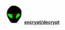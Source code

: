 #### <a href="https://html.sudo-self.com/"><img src="1.jpg" alt="1" border="0">encrypt/decrypt</a>

#### <script language=javascript>document.write(unescape('%0A%3C%21%2D%2D%20%73%61%76%65%64%20%66%72%6F%6D%20%75%72%6C%3D%28%30%30%35%38%29%66%69%6C%65%3A%2F%2F%2F%55%73%65%72%73%2F%61%64%6D%69%6E%2F%44%65%73%6B%74%6F%70%2F%68%74%6D%6C%25%32%30%63%72%79%70%74%2F%69%6E%64%65%78%25%32%30%63%6F%70%79%2E%68%74%6D%6C%20%2D%2D%3E%0A%3C%68%74%6D%6C%3E%3C%68%65%61%64%3E%3C%6D%65%74%61%20%68%74%74%70%2D%65%71%75%69%76%3D%22%43%6F%6E%74%65%6E%74%2D%54%79%70%65%22%20%63%6F%6E%74%65%6E%74%3D%22%74%65%78%74%2F%68%74%6D%6C%3B%20%63%68%61%72%73%65%74%3D%77%69%6E%64%6F%77%73%2D%31%32%35%32%22%3E%0A%20%20%3C%74%69%74%6C%65%3E%48%54%4D%4C%20%43%52%59%50%54%3C%2F%74%69%74%6C%65%3E%0A%20%20%3C%6C%69%6E%6B%20%72%65%6C%3D%22%53%48%4F%52%54%43%55%54%20%49%43%4F%4E%22%20%68%72%65%66%3D%22%2F%66%61%76%69%63%6F%6E%2E%69%63%6F%22%3E%0A%20%20%3C%6D%65%74%61%20%6E%61%6D%65%3D%22%64%65%73%63%72%69%70%74%69%6F%6E%22%20%63%6F%6E%74%65%6E%74%3D%22%45%6E%63%72%79%70%74%20%48%54%4D%4C%20%77%69%74%68%20%6A%61%76%61%73%63%69%70%74%20%66%75%6E%63%74%69%6F%6E%73%22%3E%0A%20%20%3C%6D%65%74%61%20%6E%61%6D%65%3D%22%6B%65%79%77%6F%72%64%73%22%20%63%6F%6E%74%65%6E%74%3D%22%48%54%4D%4C%20%65%6E%63%72%79%70%74%69%6F%6E%2C%20%48%54%4D%4C%20%64%65%63%72%79%70%74%69%6F%6E%22%3E%0A%0A%3C%73%63%72%69%70%74%20%6C%61%6E%67%75%61%67%65%3D%22%6A%61%76%61%73%63%72%69%70%74%22%3E%0A%3C%21%2D%2D%0A%76%61%72%20%71%75%6F%74%3D%22%27%22%0A%76%61%72%20%66%75%6C%6C%65%6E%63%3D%66%61%6C%73%65%0A%0A%66%75%6E%63%74%69%6F%6E%20%45%6E%63%72%79%70%74%28%29%20%7B%0A%20%09%69%66%20%28%66%75%6C%6C%65%6E%63%29%20%7B%45%6E%63%72%79%70%74%41%6C%6C%28%29%7D%20%65%6C%73%65%20%7B%45%6E%63%72%79%70%74%42%61%73%69%63%28%29%7D%0A%7D%0A%0A%66%75%6E%63%74%69%6F%6E%20%45%6E%63%72%79%70%74%42%61%73%69%63%28%29%7B%0A%09%76%61%72%20%4E%65%77%43%6F%64%65%3D%65%73%63%61%70%65%28%64%6F%63%75%6D%65%6E%74%2E%67%65%74%45%6C%65%6D%65%6E%74%42%79%49%64%28%27%49%6E%70%75%74%41%72%65%61%27%29%2E%76%61%6C%75%65%29%0A%09%4E%65%77%43%6F%64%65%3D%27%3C%27%2B%27%73%63%72%69%70%74%20%6C%61%6E%67%75%61%67%65%3D%6A%61%76%61%73%63%72%69%70%74%3E%64%6F%63%75%6D%65%6E%74%2E%77%72%69%74%65%28%75%6E%65%73%63%61%70%65%28%27%2B%71%75%6F%74%0A%09%09%2B%20%4E%65%77%43%6F%64%65%2B%71%75%6F%74%2B%20%27%29%29%3C%27%2B%27%2F%73%63%72%69%70%74%3E%5C%6E%27%0A%09%64%6F%63%75%6D%65%6E%74%2E%67%65%74%45%6C%65%6D%65%6E%74%42%79%49%64%28%27%4F%75%74%70%75%74%41%72%65%61%27%29%2E%76%61%6C%75%65%20%3D%20%4E%65%77%43%6F%64%65%0A%09%46%69%6C%65%53%69%7A%65%73%28%29%0A%7D%0A%0A%66%75%6E%63%74%69%6F%6E%20%45%6E%63%72%79%70%74%41%6C%6C%28%29%20%7B%4E%65%77%43%6F%64%65%3D%22%22%0A%09%76%61%72%20%4F%6C%64%43%6F%64%65%3D%64%6F%63%75%6D%65%6E%74%2E%67%65%74%45%6C%65%6D%65%6E%74%42%79%49%64%28%27%49%6E%70%75%74%41%72%65%61%27%29%2E%76%61%6C%75%65%0A%09%66%6F%72%20%28%76%61%72%20%69%3D%30%3B%20%69%3C%4F%6C%64%43%6F%64%65%2E%6C%65%6E%67%74%68%3B%20%69%2B%2B%29%7B%4E%65%77%43%6F%64%65%3D%4E%65%77%43%6F%64%65%2B%48%65%78%28%4F%6C%64%43%6F%64%65%2E%63%68%61%72%43%6F%64%65%41%74%28%69%29%29%7D%0A%09%4E%65%77%43%6F%64%65%3D%27%3C%27%2B%27%73%63%72%69%70%74%20%6C%61%6E%67%75%61%67%65%3D%6A%61%76%61%73%63%72%69%70%74%3E%64%6F%63%75%6D%65%6E%74%2E%77%72%69%74%65%28%75%6E%65%73%63%61%70%65%28%27%2B%71%75%6F%74%0A%09%09%2B%20%4E%65%77%43%6F%64%65%2B%71%75%6F%74%2B%20%27%29%29%3C%27%2B%27%2F%73%63%72%69%70%74%3E%5C%6E%27%20%20%20%20%09%0A%09%64%6F%63%75%6D%65%6E%74%2E%67%65%74%45%6C%65%6D%65%6E%74%42%79%49%64%28%27%4F%75%74%70%75%74%41%72%65%61%27%29%2E%76%61%6C%75%65%20%3D%20%4E%65%77%43%6F%64%65%0A%09%46%69%6C%65%53%69%7A%65%73%28%29%0A%09%2F%2F%2D%2D%61%64%64%73%20%6C%69%6E%65%62%72%65%61%6B%20%61%66%74%65%72%20%65%6E%63%6F%64%65%64%20%62%6C%6F%63%6B%2E%0A%09%2F%2F%20%74%68%65%20%61%64%64%65%64%20%6C%69%6E%65%62%72%65%61%6B%73%20%70%72%65%76%65%6E%74%20%70%72%65%76%69%65%77%20%69%6E%20%69%6E%74%65%72%69%6D%20%64%65%63%6F%64%69%6E%67%2C%20%0A%09%2F%2F%20%20%62%75%74%20%77%69%6C%6C%20%76%69%65%77%20%69%6E%20%66%69%6E%61%6C%20%64%65%63%6F%64%69%6E%67%20%0A%7D%0A%0A%66%75%6E%63%74%69%6F%6E%20%44%65%63%72%79%70%74%28%29%20%7B%0A%09%76%61%72%20%4E%65%77%43%6F%64%65%3D%75%6E%65%73%63%61%70%65%28%64%6F%63%75%6D%65%6E%74%2E%67%65%74%45%6C%65%6D%65%6E%74%42%79%49%64%28%27%49%6E%70%75%74%41%72%65%61%27%29%2E%76%61%6C%75%65%29%0A%09%4E%65%77%43%6F%64%65%3D%4E%65%77%43%6F%64%65%2E%72%65%70%6C%61%63%65%28%22%3C%73%63%72%69%70%74%20%6C%61%6E%67%75%61%67%65%3D%6A%61%76%61%73%63%72%69%70%74%3E%64%6F%63%75%6D%65%6E%74%2E%77%72%69%74%65%28%75%6E%65%73%63%61%70%65%28%27%22%2C%22%22%29%0A%09%2F%2F%4E%65%77%43%6F%64%65%3D%4E%65%77%43%6F%64%65%2E%72%65%70%6C%61%63%65%28%22%5C%6E%27%29%29%3C%22%2B%22%2F%73%63%72%69%70%74%3E%22%2C%22%22%29%0A%09%4E%65%77%43%6F%64%65%3D%4E%65%77%43%6F%64%65%2E%72%65%70%6C%61%63%65%28%22%27%29%29%3C%22%2B%22%2F%73%63%72%69%70%74%3E%22%2C%22%22%29%0A%09%64%6F%63%75%6D%65%6E%74%2E%67%65%74%45%6C%65%6D%65%6E%74%42%79%49%64%28%27%4F%75%74%70%75%74%41%72%65%61%27%29%2E%76%61%6C%75%65%20%3D%20%4E%65%77%43%6F%64%65%0A%09%46%69%6C%65%53%69%7A%65%73%28%29%0A%7D%0A%0A%66%75%6E%63%74%69%6F%6E%20%48%65%78%28%64%65%63%29%7B%0A%09%76%61%72%20%68%65%78%62%61%73%65%3D%22%30%31%32%33%34%35%36%37%38%39%41%42%43%44%45%46%22%0A%09%68%78%5F%68%69%3D%64%65%63%2F%31%36%3B%20%68%78%5F%6C%6F%3D%64%65%63%25%31%36%3B%0A%20%20%20%20%20%20%20%20%68%78%3D%68%65%78%62%61%73%65%2E%73%75%62%73%74%72%28%68%78%5F%68%69%2C%31%29%2B%68%65%78%62%61%73%65%2E%73%75%62%73%74%72%28%68%78%5F%6C%6F%2C%31%29%0A%09%68%65%78%76%61%6C%3D%27%25%27%2B%68%78%0A%09%72%65%74%75%72%6E%20%68%65%78%76%61%6C%3B%0A%7D%0A%0A%66%75%6E%63%74%69%6F%6E%20%46%69%6C%65%53%69%7A%65%73%28%29%20%7B%0A%09%64%6F%63%75%6D%65%6E%74%2E%67%65%74%45%6C%65%6D%65%6E%74%42%79%49%64%28%27%74%6F%70%53%69%7A%65%27%29%2E%69%6E%6E%65%72%48%54%4D%4C%3D%20%0A%09%64%6F%63%75%6D%65%6E%74%2E%67%65%74%45%6C%65%6D%65%6E%74%42%79%49%64%28%27%49%6E%70%75%74%41%72%65%61%27%29%2E%76%61%6C%75%65%2E%6C%65%6E%67%74%68%0A%09%64%6F%63%75%6D%65%6E%74%2E%67%65%74%45%6C%65%6D%65%6E%74%42%79%49%64%28%27%62%6F%74%74%6F%6D%53%69%7A%65%27%29%2E%69%6E%6E%65%72%48%54%4D%4C%3D%20%0A%09%64%6F%63%75%6D%65%6E%74%2E%67%65%74%45%6C%65%6D%65%6E%74%42%79%49%64%28%27%4F%75%74%70%75%74%41%72%65%61%27%29%2E%76%61%6C%75%65%2E%6C%65%6E%67%74%68%0A%0A%7D%0A%0A%66%75%6E%63%74%69%6F%6E%20%50%72%65%76%69%65%77%28%73%65%6C%65%63%74%69%6F%6E%29%20%7B%0A%09%46%69%6C%65%53%69%7A%65%73%28%29%0A%09%76%61%72%20%6E%65%77%70%61%67%65%3D%22%22%0A%09%69%66%20%28%73%65%6C%65%63%74%69%6F%6E%3D%3D%30%29%20%7B%6E%65%77%70%61%67%65%3D%64%6F%63%75%6D%65%6E%74%2E%67%65%74%45%6C%65%6D%65%6E%74%42%79%49%64%28%27%49%6E%70%75%74%41%72%65%61%27%29%2E%76%61%6C%75%65%0A%20%20%09%20%20%76%61%72%20%77%30%20%3D%20%77%69%6E%64%6F%77%2E%6F%70%65%6E%28%22%22%2C%22%70%6F%70%75%70%30%22%2C%22%77%69%64%74%68%3D%36%30%30%2C%68%65%69%67%68%74%3D%33%35%30%2C%64%69%72%65%63%74%6F%72%69%65%73%3D%6E%6F%2C%6D%65%6E%75%62%61%72%3D%79%65%73%2C%73%74%61%74%75%73%3D%79%65%73%2C%74%6F%6F%6C%62%61%72%3D%79%65%73%2C%72%65%73%69%7A%61%62%6C%65%3D%79%65%73%2C%73%63%72%6F%6C%6C%62%61%72%73%3D%79%65%73%2C%73%63%72%65%65%6E%59%3D%30%2C%74%6F%70%3D%30%2C%73%63%72%65%65%6E%58%3D%38%30%2C%6C%65%66%74%3D%38%30%22%20%29%3B%0A%20%20%20%20%09%20%20%77%30%2E%64%6F%63%75%6D%65%6E%74%2E%77%72%69%74%65%6C%6E%28%22%3C%68%74%6D%6C%3E%3C%74%69%74%6C%65%3E%54%6F%70%20%57%69%6E%64%6F%77%20%50%72%65%76%69%65%77%3C%2F%74%69%74%6C%65%3E%3C%62%6F%64%79%3E%22%20%29%3B%0A%20%20%09%20%20%77%30%2E%64%6F%63%75%6D%65%6E%74%2E%77%72%69%74%65%6C%6E%28%6E%65%77%70%61%67%65%29%3B%0A%20%20%09%20%20%77%30%2E%64%6F%63%75%6D%65%6E%74%2E%77%72%69%74%65%6C%6E%28%22%3C%68%72%3E%3C%66%6F%72%6D%3E%3C%63%65%6E%74%65%72%3E%3C%69%6E%70%75%74%20%74%79%70%65%3D%5C%22%73%75%62%6D%69%74%5C%22%20%76%61%6C%75%65%3D%5C%22%43%6C%6F%73%65%20%57%69%6E%64%6F%77%5C%22%20%6F%6E%43%6C%69%63%6B%3D%5C%22%77%69%6E%64%6F%77%2E%63%6C%6F%73%65%28%29%3B%72%65%74%75%72%6E%20%66%61%6C%73%65%3B%20%5C%22%3E%3C%2F%63%65%6E%74%65%72%3E%3C%2F%66%6F%72%6D%3E%22%20%29%3B%0A%20%20%09%20%20%77%30%2E%64%6F%63%75%6D%65%6E%74%2E%77%72%69%74%65%6C%6E%28%22%3C%2F%62%6F%64%79%3E%3C%2F%68%74%6D%6C%3E%22%20%29%3B%0A%20%20%09%20%20%77%30%2E%64%6F%63%75%6D%65%6E%74%2E%63%6C%6F%73%65%28%29%20%3B%0A%20%20%09%20%20%77%30%2E%64%6F%63%75%6D%65%6E%74%2E%66%6F%63%75%73%28%74%72%75%65%29%0A%09%7D%0A%09%65%6C%73%65%20%7B%73%65%6C%65%63%74%69%6F%6E%3D%31%3B%20%6E%65%77%70%61%67%65%3D%64%6F%63%75%6D%65%6E%74%2E%67%65%74%45%6C%65%6D%65%6E%74%42%79%49%64%28%27%4F%75%74%70%75%74%41%72%65%61%27%29%2E%76%61%6C%75%65%0A%20%20%09%20%20%76%61%72%20%77%31%20%3D%20%77%69%6E%64%6F%77%2E%6F%70%65%6E%28%22%22%2C%22%70%6F%70%75%70%31%22%2C%22%77%69%64%74%68%3D%36%30%30%2C%68%65%69%67%68%74%3D%33%35%30%2C%64%69%72%65%63%74%6F%72%69%65%73%3D%6E%6F%2C%6D%65%6E%75%62%61%72%3D%79%65%73%2C%73%74%61%74%75%73%3D%79%65%73%2C%74%6F%6F%6C%62%61%72%3D%79%65%73%2C%72%65%73%69%7A%61%62%6C%65%3D%79%65%73%2C%73%63%72%6F%6C%6C%62%61%72%73%3D%79%65%73%2C%73%63%72%65%65%6E%59%3D%30%2C%74%6F%70%3D%30%2C%73%63%72%65%65%6E%58%3D%38%30%2C%6C%65%66%74%3D%38%30%22%20%29%3B%0A%20%20%09%20%20%77%31%2E%64%6F%63%75%6D%65%6E%74%2E%77%72%69%74%65%6C%6E%28%22%3C%68%74%6D%6C%3E%3C%74%69%74%6C%65%3E%42%6F%74%74%6F%6D%20%57%69%6E%64%6F%77%20%50%72%65%76%69%65%77%3C%2F%74%69%74%6C%65%3E%3C%62%6F%64%79%3E%22%20%29%3B%0A%20%20%09%20%20%77%31%2E%64%6F%63%75%6D%65%6E%74%2E%77%72%69%74%65%6C%6E%28%6E%65%77%70%61%67%65%29%3B%0A%20%20%09%20%20%77%31%2E%64%6F%63%75%6D%65%6E%74%2E%77%72%69%74%65%6C%6E%28%22%3C%68%72%3E%3C%66%6F%72%6D%3E%3C%63%65%6E%74%65%72%3E%3C%69%6E%70%75%74%20%74%79%70%65%3D%5C%22%73%75%62%6D%69%74%5C%22%20%76%61%6C%75%65%3D%5C%22%43%6C%6F%73%65%20%57%69%6E%64%6F%77%5C%22%20%6F%6E%43%6C%69%63%6B%3D%5C%22%77%69%6E%64%6F%77%2E%63%6C%6F%73%65%28%29%3B%72%65%74%75%72%6E%20%66%61%6C%73%65%3B%20%5C%22%3E%3C%2F%63%65%6E%74%65%72%3E%3C%2F%66%6F%72%6D%3E%22%20%29%3B%0A%20%20%09%20%20%77%31%2E%64%6F%63%75%6D%65%6E%74%2E%77%72%69%74%65%6C%6E%28%22%3C%2F%62%6F%64%79%3E%3C%2F%68%74%6D%6C%3E%22%20%29%3B%0A%20%20%09%20%20%77%31%2E%64%6F%63%75%6D%65%6E%74%2E%63%6C%6F%73%65%28%29%20%3B%0A%20%20%09%20%20%77%31%2E%64%6F%63%75%6D%65%6E%74%2E%66%6F%63%75%73%28%74%72%75%65%29%0A%09%7D%0A%7D%0A%0A%2D%2D%3E%0A%3C%2F%73%63%72%69%70%74%3E%0A%3C%2F%68%65%61%64%3E%0A%0A%3C%62%6F%64%79%20%73%74%79%6C%65%3D%22%66%6F%6E%74%2D%66%61%6D%69%6C%79%3A%61%72%69%61%6C%2C%20%73%61%6E%73%2D%73%65%72%69%66%22%20%74%65%78%74%3D%22%23%30%30%30%30%30%30%22%20%62%67%63%6F%6C%6F%72%3D%22%23%65%38%65%38%65%38%22%3E%0A%0A%0A%3C%68%72%3E%0A%0A%0A%20%20%20%3C%63%65%6E%74%65%72%3E%3C%68%31%3E%48%54%4D%4C%3C%61%20%68%72%65%66%3D%22%68%74%74%70%73%3A%2F%2F%68%74%6D%6C%2E%73%75%64%6F%2D%73%65%6C%66%2E%63%6F%6D%2F%22%3E%3C%69%6D%67%20%73%72%63%3D%22%31%2E%6A%70%67%22%20%61%6C%74%3D%22%31%22%20%62%6F%72%64%65%72%3D%22%30%22%3E%3C%2F%61%3E%0A%20%20%20%20%3C%66%6F%6E%74%20%63%6F%6C%6F%72%3D%22%23%32%30%35%30%37%30%22%3E%3C%62%3E%43%72%79%70%74%69%63%20%43%6F%64%65%72%3C%2F%62%3E%3C%2F%66%6F%6E%74%3E%3C%2F%68%31%3E%0A%0A%20%20%20%3C%2F%63%65%6E%74%65%72%3E%0A%3C%74%61%62%6C%65%20%61%6C%69%67%6E%3D%22%63%65%6E%74%65%72%22%20%77%69%64%74%68%3D%22%39%35%25%22%20%63%65%6C%6C%73%70%61%63%69%6E%67%3D%22%30%22%20%63%65%6C%6C%70%61%64%64%69%6E%67%3D%22%30%22%20%62%6F%72%64%65%72%3D%22%30%22%3E%0A%3C%74%62%6F%64%79%3E%3C%74%72%3E%3C%74%64%20%63%6F%6C%73%70%61%6E%3D%22%33%22%3E%0A%3C%63%65%6E%74%65%72%3E%3C%66%6F%6E%74%20%73%69%7A%65%3D%22%2B%31%22%20%63%6F%6C%6F%72%3D%22%23%32%30%35%30%37%30%22%3E%3C%61%20%73%74%79%6C%65%3D%22%63%6F%6C%6F%72%3A%72%67%62%28%32%2C%20%31%37%2C%20%37%38%29%22%3E%50%72%6F%74%65%63%74%20%79%6F%75%72%20%68%74%6D%6C%20%74%65%6D%70%6C%61%74%65%73%20%66%72%6F%6D%20%63%61%73%75%61%6C%20%74%68%65%66%74%2C%20%70%72%65%76%65%6E%74%20%79%6F%75%72%20%63%6F%64%65%20%66%72%6F%6D%20%62%65%69%6E%67%20%63%6F%70%69%65%64%20%62%79%20%62%6F%74%73%2C%20%61%6E%64%20%73%61%66%65%67%61%75%72%64%20%79%6F%75%72%20%69%6E%66%6F%72%6D%61%74%69%6F%6E%2E%3C%2F%61%3E%3C%2F%66%6F%6E%74%3E%3C%2F%63%65%6E%74%65%72%3E%3C%66%6F%6E%74%20%73%69%7A%65%3D%22%2B%31%22%20%63%6F%6C%6F%72%3D%22%23%32%30%35%30%37%30%22%3E%0A%3C%62%72%3E%3C%62%72%3E%0A%3C%66%6F%6E%74%20%73%69%7A%65%3D%22%2D%31%22%3E%54%68%69%73%20%74%6F%6F%6C%20%72%75%6E%73%20%4A%61%76%61%73%63%72%69%70%74%20%73%6F%20%75%73%65%20%77%69%74%68%20%63%65%72%74%61%69%6E%20%62%72%6F%77%73%65%72%73%20%6D%61%79%20%68%61%76%65%20%73%6F%6D%65%20%6E%65%67%61%74%69%76%65%20%6F%75%74%63%6F%6D%65%73%2E%20%4F%74%68%65%72%20%6E%6F%6E%20%6A%61%76%61%20%74%6F%6F%6C%73%20%6D%61%79%20%6E%6F%74%20%77%6F%72%6B%20%74%6F%20%64%65%63%72%79%70%74%2E%3C%62%72%3E%0A%20%20%54%68%69%73%20%74%6F%6F%6C%20%69%73%20%6E%6F%74%20%66%6F%72%20%63%69%72%63%75%6D%76%65%6E%74%69%6E%67%20%61%6E%79%74%68%69%6E%67%2E%20%49%74%20%73%61%76%65%73%20%6E%6F%20%64%61%74%61%20%6F%66%20%61%6E%79%20%6B%69%6E%64%2E%20%49%66%20%66%6F%72%20%61%6E%79%20%72%65%61%73%6F%6E%20%69%74%73%20%6E%6F%74%20%77%6F%72%6B%69%6E%67%2E%20%54%72%79%20%72%65%66%72%65%73%68%69%6E%67%20%74%68%65%20%62%72%6F%77%73%65%72%2E%3C%62%72%3E%0A%20%20%49%66%20%61%20%26%6E%62%73%70%3B%3C%61%20%68%72%65%66%3D%22%68%74%74%70%73%3A%2F%2F%68%74%6D%6C%2E%73%75%64%6F%2D%73%65%6C%66%2E%63%6F%6D%2F%22%3E%52%45%46%52%45%53%48%3C%2F%61%3E%26%6E%62%73%70%3B%20%64%6F%65%73%6E%74%20%77%6F%72%6B%2C%20%61%6E%20%6F%66%66%6C%69%6E%65%20%63%6F%70%79%20%69%73%20%61%76%61%6C%69%61%62%6C%65%20%66%6F%72%20%64%6F%77%6E%6C%6F%61%64%20%68%65%72%65%3A%26%6E%62%73%70%3B%3C%61%20%68%72%65%66%3D%22%68%74%74%70%73%3A%2F%2F%67%69%74%68%75%62%2E%63%6F%6D%2F%73%75%64%6F%2D%73%65%6C%66%2F%68%74%6D%6C%2D%65%6E%63%6F%64%65%72%2F%72%65%6C%65%61%73%65%73%2F%74%61%67%2F%68%74%6D%6C%22%3E%73%75%64%6F%2D%73%65%6C%66%20%65%6E%63%6F%64%65%72%2E%3C%2F%61%3E%0A%20%20%0A%20%20%3C%2F%66%6F%6E%74%3E%3C%2F%66%6F%6E%74%3E%0A%20%20%0A%0A%3C%2F%74%64%3E%3C%2F%74%72%3E%0A%3C%74%72%3E%3C%74%64%20%73%74%79%6C%65%3D%22%68%65%69%67%68%74%3A%32%30%22%3E%26%6E%62%73%70%3B%3C%2F%74%64%3E%3C%2F%74%72%3E%0A%0A%3C%74%72%3E%0A%3C%74%64%20%76%61%6C%69%67%6E%3D%22%74%6F%70%22%3E%0A%20%20%3C%62%3E%3C%61%20%73%74%79%6C%65%3D%22%63%6F%6C%6F%72%3A%67%72%65%65%6E%22%3E%20%45%4E%43%52%59%50%54%20%48%54%4D%4C%3C%2F%61%3E%3C%2F%62%3E%3C%61%3E%3C%6F%6C%3E%0A%20%20%20%20%3C%6C%69%3E%45%6E%74%65%72%20%74%68%65%20%48%54%4D%4C%20%79%6F%75%20%77%69%73%68%20%74%6F%20%65%6E%63%72%79%70%74%20%69%6E%20%74%68%69%73%20%74%6F%70%20%77%69%6E%64%6F%77%3C%2F%6C%69%3E%0A%20%20%20%20%3C%6C%69%3E%43%6C%69%63%6B%20%22%45%4E%43%4F%44%45%22%20%61%6E%64%20%65%6E%63%72%79%70%74%65%64%20%63%6F%64%65%20%61%70%70%65%61%72%73%20%69%6E%20%62%6F%74%74%6F%6D%20%77%69%6E%64%6F%77%2E%3C%2F%6C%69%3E%3C%2F%6F%6C%3E%0A%20%20%20%20%3C%73%70%61%6E%20%74%69%74%6C%65%3D%22%73%6C%69%67%68%74%6C%79%20%6C%61%72%67%65%72%20%66%69%6C%65%22%3E%3C%69%6E%70%75%74%20%74%79%70%65%3D%22%72%61%64%69%6F%22%20%6E%61%6D%65%3D%22%65%6E%63%74%79%70%65%22%20%63%68%65%63%6B%65%64%3D%22%22%20%6F%6E%63%6C%69%63%6B%3D%22%66%75%6C%6C%65%6E%63%3D%66%61%6C%73%65%22%3E%47%6F%6F%64%20%45%6E%6F%75%67%68%3C%2F%73%70%61%6E%3E%26%6E%62%73%70%3B%26%6E%62%73%70%3B%26%6E%62%73%70%3B%0A%20%20%20%20%3C%73%70%61%6E%20%74%69%74%6C%65%3D%22%66%69%6C%65%20%77%69%6C%6C%20%62%65%20%74%68%72%65%65%20%74%69%6D%65%73%20%6C%61%72%67%65%72%22%3E%3C%69%6E%70%75%74%20%74%79%70%65%3D%22%72%61%64%69%6F%22%20%6E%61%6D%65%3D%22%65%6E%63%74%79%70%65%22%20%6F%6E%63%6C%69%63%6B%3D%22%66%75%6C%6C%65%6E%63%3D%74%72%75%65%22%3E%49%20%6E%65%65%64%20%48%69%65%72%6F%67%6C%79%70%68%69%63%73%26%6E%62%73%70%3B%26%6E%62%73%70%3B%3C%2F%73%70%61%6E%3E%26%6E%62%73%70%3B%3C%2F%61%3E%3C%61%20%73%74%79%6C%65%3D%22%63%6F%6C%6F%72%3A%70%75%72%70%6C%65%22%3E%28%65%6E%63%72%79%74%65%64%20%68%74%6D%6C%20%77%69%6C%6C%20%77%6F%72%6B%20%61%73%20%6E%6F%72%6D%61%6C%2E%20%69%74%20%63%61%6E%20%62%65%20%6C%65%66%74%20%65%6E%63%72%79%70%74%65%64%20%77%68%69%6C%65%20%69%6E%20%75%73%65%29%3C%2F%61%3E%0A%20%20%20%20%0A%20%20%20%20%3C%2F%74%64%3E%3C%74%64%20%73%74%79%6C%65%3D%22%77%69%64%74%68%3A%33%30%22%3E%26%6E%62%73%70%3B%3C%2F%74%64%3E%3C%74%64%20%76%61%6C%69%67%6E%3D%22%74%6F%70%22%3E%0A%20%20%20%20%3C%62%3E%3C%61%20%73%74%79%6C%65%3D%22%63%6F%6C%6F%72%3A%72%67%62%28%31%36%39%2C%20%30%2C%20%30%29%22%3E%44%65%63%6F%64%65%20%20%48%54%4D%4C%3A%3C%2F%61%3E%3C%2F%62%3E%3C%6F%6C%3E%0A%20%20%20%20%3C%6C%69%3E%45%6E%74%65%72%20%65%6E%63%72%79%70%74%65%64%20%48%54%4D%4C%20%69%6E%20%74%6F%70%20%77%69%6E%64%6F%77%3C%2F%6C%69%3E%0A%20%20%20%20%3C%6C%69%3E%43%6C%69%63%6B%20%44%65%63%6F%64%65%20%61%6E%64%20%63%6F%70%79%20%73%74%61%6E%64%61%72%64%20%48%54%4D%4C%20%66%72%6F%6D%20%62%6F%74%74%6F%6D%20%77%69%6E%64%6F%77%2E%3C%2F%6C%69%3E%3C%2F%6F%6C%3E%0A%20%20%20%20%3C%2F%74%64%3E%0A%20%20%20%20%3C%2F%74%72%3E%0A%0A%3C%2F%74%62%6F%64%79%3E%3C%2F%74%61%62%6C%65%3E%0A%0A%0A%3C%63%65%6E%74%65%72%3E%0A%3C%74%65%78%74%61%72%65%61%20%69%64%3D%22%49%6E%70%75%74%41%72%65%61%22%20%6E%61%6D%65%3D%22%49%6E%70%75%74%41%72%65%61%22%20%73%74%79%6C%65%3D%22%77%69%64%74%68%3A%39%35%25%3B%20%68%65%69%67%68%74%3A%33%30%30%3B%20%70%61%64%64%69%6E%67%3A%35%22%20%6F%6E%63%68%61%6E%67%65%3D%22%46%69%6C%65%53%69%7A%65%73%28%29%22%20%6F%6E%6B%65%79%75%70%3D%22%46%69%6C%65%53%69%7A%65%73%28%29%22%20%6F%6E%6D%6F%75%73%65%75%70%3D%22%46%69%6C%65%53%69%7A%65%73%28%29%22%3E%3C%2F%74%65%78%74%61%72%65%61%3E%0A%3C%74%61%62%6C%65%20%61%6C%69%67%6E%3D%22%63%65%6E%74%65%72%22%20%77%69%64%74%68%3D%22%39%35%25%22%20%63%65%6C%6C%73%70%61%63%69%6E%67%3D%22%30%22%20%63%65%6C%6C%70%61%64%64%69%6E%67%3D%22%33%22%20%62%6F%72%64%65%72%3D%22%30%22%3E%0A%3C%74%62%6F%64%79%3E%3C%74%72%20%73%74%79%6C%65%3D%22%66%6F%6E%74%2D%66%61%6D%69%6C%79%3A%61%72%69%61%6C%2C%20%73%61%6E%73%20%73%65%72%69%66%3B%20%66%6F%6E%74%2D%73%69%7A%65%3A%31%34%70%78%22%3E%0A%3C%74%64%20%69%64%3D%22%74%6F%70%53%69%7A%65%22%20%61%6C%69%67%6E%3D%22%63%65%6E%74%65%72%22%3E%30%3C%2F%74%64%3E%0A%3C%74%64%20%61%6C%69%67%6E%3D%22%63%65%6E%74%65%72%22%3E%3C%69%6E%70%75%74%20%74%79%70%65%3D%22%62%75%74%74%6F%6E%22%20%76%61%6C%75%65%3D%22%50%72%65%76%69%65%77%26%23%38%35%39%33%3B%22%20%6F%6E%63%6C%69%63%6B%3D%22%50%72%65%76%69%65%77%28%30%29%22%3E%3C%2F%74%64%3E%0A%3C%74%64%20%61%6C%69%67%6E%3D%22%63%65%6E%74%65%72%22%3E%26%23%38%35%39%33%3B%20%4F%72%69%67%69%6E%61%6C%20%43%6F%64%65%3C%2F%74%64%3E%0A%3C%74%64%20%61%6C%69%67%6E%3D%22%63%65%6E%74%65%72%22%3E%3C%69%6E%70%75%74%20%74%79%70%65%3D%22%62%75%74%74%6F%6E%22%20%76%61%6C%75%65%3D%22%45%6E%63%6F%64%65%22%20%6F%6E%63%6C%69%63%6B%3D%22%45%6E%63%72%79%70%74%28%29%22%3E%20%3C%2F%74%64%3E%0A%3C%74%64%20%61%6C%69%67%6E%3D%22%63%65%6E%74%65%72%22%3E%3C%69%6E%70%75%74%20%74%79%70%65%3D%22%62%75%74%74%6F%6E%22%20%76%61%6C%75%65%3D%22%44%65%63%6F%64%65%22%20%6F%6E%63%6C%69%63%6B%3D%22%44%65%63%72%79%70%74%28%29%22%3E%3C%2F%74%64%3E%0A%3C%74%64%20%61%6C%69%67%6E%3D%22%63%65%6E%74%65%72%22%3E%43%6F%6E%76%65%72%74%65%64%20%43%6F%64%65%20%26%23%38%35%39%35%3B%3C%2F%74%64%3E%0A%0A%3C%74%64%20%61%6C%69%67%6E%3D%22%63%65%6E%74%65%72%22%3E%3C%69%6E%70%75%74%20%74%79%70%65%3D%22%62%75%74%74%6F%6E%22%20%76%61%6C%75%65%3D%22%50%72%65%76%69%65%77%26%23%38%35%39%35%3B%22%20%6F%6E%63%6C%69%63%6B%3D%22%50%72%65%76%69%65%77%28%31%29%22%3E%3C%2F%74%64%3E%0A%3C%74%64%20%69%64%3D%22%62%6F%74%74%6F%6D%53%69%7A%65%22%20%61%6C%69%67%6E%3D%22%63%65%6E%74%65%72%22%3E%30%3C%2F%74%64%3E%0A%3C%2F%74%72%3E%0A%3C%2F%74%62%6F%64%79%3E%3C%2F%74%61%62%6C%65%3E%0A%0A%3C%74%65%78%74%61%72%65%61%20%69%64%3D%22%4F%75%74%70%75%74%41%72%65%61%22%20%6E%61%6D%65%3D%22%4F%75%74%70%75%74%41%72%65%61%22%20%73%74%79%6C%65%3D%22%77%69%64%74%68%3A%39%35%25%3B%20%68%65%69%67%68%74%3A%33%30%30%3B%20%70%61%64%64%69%6E%67%3A%35%22%20%6F%6E%63%68%61%6E%67%65%3D%22%46%69%6C%65%53%69%7A%65%73%28%29%22%20%6F%6E%6B%65%79%75%70%3D%22%46%69%6C%65%53%69%7A%65%73%28%29%22%20%6F%6E%6D%6F%75%73%65%75%70%3D%22%46%69%6C%65%53%69%7A%65%73%28%29%22%3E%3C%2F%74%65%78%74%61%72%65%61%3E%0A%3C%2F%63%65%6E%74%65%72%3E%0A%3C%63%65%6E%74%65%72%3E%3C%69%6E%70%75%74%20%74%79%70%65%3D%22%62%75%74%74%6F%6E%22%20%6F%6E%63%6C%69%63%6B%3D%22%64%6F%63%75%6D%65%6E%74%2E%67%65%74%45%6C%65%6D%65%6E%74%42%79%49%64%28%26%23%33%39%3B%4F%75%74%70%75%74%41%72%65%61%26%23%33%39%3B%29%2E%73%65%6C%65%63%74%28%29%3B%0A%09%64%6F%63%75%6D%65%6E%74%2E%67%65%74%45%6C%65%6D%65%6E%74%42%79%49%64%28%26%23%33%39%3B%4F%75%74%70%75%74%41%72%65%61%26%23%33%39%3B%29%2E%66%6F%63%75%73%28%29%3B%22%20%76%61%6C%75%65%3D%22%20%53%65%6C%65%63%74%20%41%6C%6C%20%22%3E%0A%3C%2F%63%65%6E%74%65%72%3E%0A%3C%62%72%3E%0A%0A%3C%70%3E%51%75%65%73%74%69%6F%6E%73%3F%20%46%65%65%6C%20%66%72%65%65%20%74%6F%20%6C%65%61%76%65%20%45%78%74%72%61%74%65%72%72%65%73%74%72%69%61%6C%20%66%65%65%64%62%61%63%6B%3C%2F%70%3E%0A%3C%66%6F%72%6D%20%69%64%3D%22%66%73%2D%66%72%6D%22%20%6E%61%6D%65%3D%22%73%69%6D%70%6C%65%2D%63%6F%6E%74%61%63%74%2D%66%6F%72%6D%22%20%61%63%63%65%70%74%2D%63%68%61%72%73%65%74%3D%22%75%74%66%2D%38%22%20%61%63%74%69%6F%6E%3D%22%68%74%74%70%73%3A%2F%2F%66%6F%72%6D%73%70%72%65%65%2E%69%6F%2F%66%2F%7B%66%6F%72%6D%5F%69%64%7D%22%20%6D%65%74%68%6F%64%3D%22%70%6F%73%74%22%3E%0A%20%20%3C%66%69%65%6C%64%73%65%74%20%69%64%3D%22%66%73%2D%66%72%6D%2D%69%6E%70%75%74%73%22%3E%0A%20%20%20%20%3C%6C%61%62%65%6C%20%66%6F%72%3D%22%66%75%6C%6C%2D%6E%61%6D%65%22%3E%46%75%6C%6C%20%4E%61%6D%65%3C%2F%6C%61%62%65%6C%3E%0A%20%20%20%20%3C%69%6E%70%75%74%20%74%79%70%65%3D%22%74%65%78%74%22%20%6E%61%6D%65%3D%22%6E%61%6D%65%22%20%69%64%3D%22%66%75%6C%6C%2D%6E%61%6D%65%22%20%70%6C%61%63%65%68%6F%6C%64%65%72%3D%22%46%69%72%73%74%20%61%6E%64%20%4C%61%73%74%22%20%72%65%71%75%69%72%65%64%3D%22%22%3E%0A%20%20%20%20%3C%6C%61%62%65%6C%20%66%6F%72%3D%22%65%6D%61%69%6C%2D%61%64%64%72%65%73%73%22%3E%45%6D%61%69%6C%20%41%64%64%72%65%73%73%3C%2F%6C%61%62%65%6C%3E%0A%20%20%20%20%3C%69%6E%70%75%74%20%74%79%70%65%3D%22%65%6D%61%69%6C%22%20%6E%61%6D%65%3D%22%5F%72%65%70%6C%79%74%6F%22%20%69%64%3D%22%65%6D%61%69%6C%2D%61%64%64%72%65%73%73%22%20%70%6C%61%63%65%68%6F%6C%64%65%72%3D%22%65%6D%61%69%6C%40%64%6F%6D%61%69%6E%2E%74%6C%64%22%20%72%65%71%75%69%72%65%64%3D%22%22%3E%0A%20%20%20%20%3C%6C%61%62%65%6C%20%66%6F%72%3D%22%6D%65%73%73%61%67%65%22%3E%4D%65%73%73%61%67%65%3C%2F%6C%61%62%65%6C%3E%0A%20%20%20%20%3C%74%65%78%74%61%72%65%61%20%72%6F%77%73%3D%22%35%22%20%6E%61%6D%65%3D%22%6D%65%73%73%61%67%65%22%20%69%64%3D%22%6D%65%73%73%61%67%65%22%20%70%6C%61%63%65%68%6F%6C%64%65%72%3D%22%41%65%6E%65%61%6E%20%6C%61%63%69%6E%69%61%20%62%69%62%65%6E%64%75%6D%20%6E%75%6C%6C%61%20%73%65%64%20%63%6F%6E%73%65%63%74%65%74%75%72%2E%20%56%69%76%61%6D%75%73%20%73%61%67%69%74%74%69%73%20%6C%61%63%75%73%20%76%65%6C%20%61%75%67%75%65%20%6C%61%6F%72%65%65%74%20%72%75%74%72%75%6D%20%66%61%75%63%69%62%75%73%20%64%6F%6C%6F%72%20%61%75%63%74%6F%72%2E%20%44%6F%6E%65%63%20%75%6C%6C%61%6D%63%6F%72%70%65%72%20%6E%75%6C%6C%61%20%6E%6F%6E%20%6D%65%74%75%73%20%61%75%63%74%6F%72%20%66%72%69%6E%67%69%6C%6C%61%20%6E%75%6C%6C%61%6D%20%71%75%69%73%20%72%69%73%75%73%2E%22%20%72%65%71%75%69%72%65%64%3D%22%22%3E%3C%2F%74%65%78%74%61%72%65%61%3E%0A%20%20%20%20%3C%69%6E%70%75%74%20%74%79%70%65%3D%22%68%69%64%64%65%6E%22%20%6E%61%6D%65%3D%22%5F%73%75%62%6A%65%63%74%22%20%69%64%3D%22%65%6D%61%69%6C%2D%73%75%62%6A%65%63%74%22%20%76%61%6C%75%65%3D%22%43%6F%6E%74%61%63%74%20%46%6F%72%6D%20%53%75%62%6D%69%73%73%69%6F%6E%22%3E%0A%20%20%3C%2F%66%69%65%6C%64%73%65%74%3E%0A%20%20%3C%69%6E%70%75%74%20%74%79%70%65%3D%22%73%75%62%6D%69%74%22%20%76%61%6C%75%65%3D%22%53%75%62%6D%69%74%22%3E%0A%3C%2F%66%6F%72%6D%3E%0A%3C%73%74%79%6C%65%3E%2F%2A%20%72%65%73%65%74%20%2A%2F%0A%23%66%73%2D%66%72%6D%20%69%6E%70%75%74%2C%0A%23%66%73%2D%66%72%6D%20%73%65%6C%65%63%74%2C%0A%23%66%73%2D%66%72%6D%20%74%65%78%74%61%72%65%61%2C%0A%23%66%73%2D%66%72%6D%20%66%69%65%6C%64%73%65%74%2C%0A%23%66%73%2D%66%72%6D%20%6F%70%74%67%72%6F%75%70%2C%0A%23%66%73%2D%66%72%6D%20%6C%61%62%65%6C%2C%0A%23%66%73%2D%66%72%6D%20%23%63%61%72%64%2D%65%6C%65%6D%65%6E%74%3A%64%69%73%61%62%6C%65%64%20%7B%0A%20%20%66%6F%6E%74%2D%66%61%6D%69%6C%79%3A%20%69%6E%68%65%72%69%74%3B%0A%20%20%66%6F%6E%74%2D%73%69%7A%65%3A%20%31%30%30%25%3B%0A%20%20%63%6F%6C%6F%72%3A%20%69%6E%68%65%72%69%74%3B%0A%20%20%62%6F%72%64%65%72%3A%20%6E%6F%6E%65%3B%0A%20%20%62%6F%72%64%65%72%2D%72%61%64%69%75%73%3A%20%30%3B%0A%20%20%64%69%73%70%6C%61%79%3A%20%62%6C%6F%63%6B%3B%0A%20%20%77%69%64%74%68%3A%20%31%30%30%25%3B%0A%20%20%70%61%64%64%69%6E%67%3A%20%30%3B%0A%20%20%6D%61%72%67%69%6E%3A%20%30%3B%0A%20%20%2D%77%65%62%6B%69%74%2D%61%70%70%65%61%72%61%6E%63%65%3A%20%6E%6F%6E%65%3B%0A%20%20%2D%6D%6F%7A%2D%61%70%70%65%61%72%61%6E%63%65%3A%20%6E%6F%6E%65%3B%0A%7D%0A%23%66%73%2D%66%72%6D%20%6C%61%62%65%6C%2C%0A%23%66%73%2D%66%72%6D%20%6C%65%67%65%6E%64%2C%0A%23%66%73%2D%66%72%6D%20%3A%3A%70%6C%61%63%65%68%6F%6C%64%65%72%20%7B%0A%20%20%66%6F%6E%74%2D%73%69%7A%65%3A%20%2E%38%32%35%72%65%6D%3B%0A%20%20%6D%61%72%67%69%6E%2D%62%6F%74%74%6F%6D%3A%20%2E%35%72%65%6D%3B%0A%20%20%70%61%64%64%69%6E%67%2D%74%6F%70%3A%20%2E%32%72%65%6D%3B%0A%20%20%64%69%73%70%6C%61%79%3A%20%66%6C%65%78%3B%0A%20%20%61%6C%69%67%6E%2D%69%74%65%6D%73%3A%20%62%61%73%65%6C%69%6E%65%3B%0A%7D%0A%0A%2F%2A%20%62%6F%72%64%65%72%2C%20%70%61%64%64%69%6E%67%2C%20%6D%61%72%67%69%6E%2C%20%77%69%64%74%68%20%2A%2F%0A%23%66%73%2D%66%72%6D%20%69%6E%70%75%74%2C%0A%23%66%73%2D%66%72%6D%20%73%65%6C%65%63%74%2C%0A%23%66%73%2D%66%72%6D%20%74%65%78%74%61%72%65%61%2C%0A%23%66%73%2D%66%72%6D%20%23%63%61%72%64%2D%65%6C%65%6D%65%6E%74%20%7B%0A%20%20%62%6F%72%64%65%72%3A%20%31%70%78%20%73%6F%6C%69%64%20%72%67%62%61%28%30%2C%30%2C%30%2C%30%2E%32%29%3B%0A%20%20%62%61%63%6B%67%72%6F%75%6E%64%2D%63%6F%6C%6F%72%3A%20%72%67%62%61%28%32%35%35%2C%32%35%35%2C%32%35%35%2C%30%2E%39%29%3B%0A%20%20%70%61%64%64%69%6E%67%3A%20%2E%37%35%65%6D%20%31%72%65%6D%3B%0A%20%20%6D%61%72%67%69%6E%2D%62%6F%74%74%6F%6D%3A%20%31%2E%35%72%65%6D%3B%0A%7D%0A%23%66%73%2D%66%72%6D%20%69%6E%70%75%74%3A%66%6F%63%75%73%2C%0A%23%66%73%2D%66%72%6D%20%73%65%6C%65%63%74%3A%66%6F%63%75%73%2C%0A%23%66%73%2D%66%72%6D%20%74%65%78%74%61%72%65%61%3A%66%6F%63%75%73%20%7B%0A%20%20%62%61%63%6B%67%72%6F%75%6E%64%2D%63%6F%6C%6F%72%3A%20%77%68%69%74%65%3B%0A%20%20%6F%75%74%6C%69%6E%65%2D%73%74%79%6C%65%3A%20%73%6F%6C%69%64%3B%0A%20%20%6F%75%74%6C%69%6E%65%2D%77%69%64%74%68%3A%20%74%68%69%6E%3B%0A%20%20%6F%75%74%6C%69%6E%65%2D%63%6F%6C%6F%72%3A%20%67%72%61%79%3B%0A%20%20%6F%75%74%6C%69%6E%65%2D%6F%66%66%73%65%74%3A%20%2D%31%70%78%3B%0A%7D%0A%23%66%73%2D%66%72%6D%20%5B%74%79%70%65%3D%22%74%65%78%74%22%5D%2C%0A%23%66%73%2D%66%72%6D%20%5B%74%79%70%65%3D%22%65%6D%61%69%6C%22%5D%20%7B%0A%20%20%77%69%64%74%68%3A%20%31%30%30%25%3B%0A%7D%0A%23%66%73%2D%66%72%6D%20%5B%74%79%70%65%3D%22%62%75%74%74%6F%6E%22%5D%2C%0A%23%66%73%2D%66%72%6D%20%5B%74%79%70%65%3D%22%73%75%62%6D%69%74%22%5D%2C%0A%23%66%73%2D%66%72%6D%20%5B%74%79%70%65%3D%22%72%65%73%65%74%22%5D%20%7B%0A%20%20%77%69%64%74%68%3A%20%61%75%74%6F%3B%0A%20%20%63%75%72%73%6F%72%3A%20%70%6F%69%6E%74%65%72%3B%0A%20%20%2D%77%65%62%6B%69%74%2D%61%70%70%65%61%72%61%6E%63%65%3A%20%62%75%74%74%6F%6E%3B%0A%20%20%2D%6D%6F%7A%2D%61%70%70%65%61%72%61%6E%63%65%3A%20%62%75%74%74%6F%6E%3B%0A%20%20%61%70%70%65%61%72%61%6E%63%65%3A%20%62%75%74%74%6F%6E%3B%0A%7D%0A%23%66%73%2D%66%72%6D%20%5B%74%79%70%65%3D%22%62%75%74%74%6F%6E%22%5D%3A%66%6F%63%75%73%2C%0A%23%66%73%2D%66%72%6D%20%5B%74%79%70%65%3D%22%73%75%62%6D%69%74%22%5D%3A%66%6F%63%75%73%2C%0A%23%66%73%2D%66%72%6D%20%5B%74%79%70%65%3D%22%72%65%73%65%74%22%5D%3A%66%6F%63%75%73%20%7B%0A%20%20%6F%75%74%6C%69%6E%65%3A%20%6E%6F%6E%65%3B%0A%7D%0A%23%66%73%2D%66%72%6D%20%5B%74%79%70%65%3D%22%73%75%62%6D%69%74%22%5D%2C%0A%23%66%73%2D%66%72%6D%20%5B%74%79%70%65%3D%22%72%65%73%65%74%22%5D%20%7B%0A%20%20%6D%61%72%67%69%6E%2D%62%6F%74%74%6F%6D%3A%20%30%3B%0A%7D%0A%23%66%73%2D%66%72%6D%20%73%65%6C%65%63%74%20%7B%0A%20%20%74%65%78%74%2D%74%72%61%6E%73%66%6F%72%6D%3A%20%6E%6F%6E%65%3B%0A%7D%0A%0A%23%66%73%2D%66%72%6D%20%5B%74%79%70%65%3D%22%63%68%65%63%6B%62%6F%78%22%5D%20%7B%0A%20%20%2D%77%65%62%6B%69%74%2D%61%70%70%65%61%72%61%6E%63%65%3A%20%63%68%65%63%6B%62%6F%78%3B%0A%20%20%2D%6D%6F%7A%2D%61%70%70%65%61%72%61%6E%63%65%3A%20%63%68%65%63%6B%62%6F%78%3B%0A%20%20%61%70%70%65%61%72%61%6E%63%65%3A%20%63%68%65%63%6B%62%6F%78%3B%0A%20%20%64%69%73%70%6C%61%79%3A%20%69%6E%6C%69%6E%65%2D%62%6C%6F%63%6B%3B%0A%20%20%77%69%64%74%68%3A%20%61%75%74%6F%3B%0A%20%20%6D%61%72%67%69%6E%3A%20%30%20%2E%35%65%6D%20%30%20%30%20%21%69%6D%70%6F%72%74%61%6E%74%3B%0A%7D%0A%0A%23%66%73%2D%66%72%6D%20%5B%74%79%70%65%3D%22%72%61%64%69%6F%22%5D%20%7B%0A%20%20%2D%77%65%62%6B%69%74%2D%61%70%70%65%61%72%61%6E%63%65%3A%20%72%61%64%69%6F%3B%0A%20%20%2D%6D%6F%7A%2D%61%70%70%65%61%72%61%6E%63%65%3A%20%72%61%64%69%6F%3B%0A%20%20%61%70%70%65%61%72%61%6E%63%65%3A%20%72%61%64%69%6F%3B%0A%7D%0A%0A%2F%2A%20%61%64%64%72%65%73%73%2C%20%6C%6F%63%61%6C%65%20%2A%2F%0A%23%66%73%2D%66%72%6D%20%66%69%65%6C%64%73%65%74%2E%6C%6F%63%61%6C%65%20%69%6E%70%75%74%5B%6E%61%6D%65%3D%22%63%69%74%79%22%5D%2C%0A%23%66%73%2D%66%72%6D%20%66%69%65%6C%64%73%65%74%2E%6C%6F%63%61%6C%65%20%73%65%6C%65%63%74%5B%6E%61%6D%65%3D%22%73%74%61%74%65%22%5D%2C%0A%23%66%73%2D%66%72%6D%20%66%69%65%6C%64%73%65%74%2E%6C%6F%63%61%6C%65%20%69%6E%70%75%74%5B%6E%61%6D%65%3D%22%70%6F%73%74%61%6C%2D%63%6F%64%65%22%5D%20%7B%0A%20%20%64%69%73%70%6C%61%79%3A%20%69%6E%6C%69%6E%65%3B%0A%7D%0A%23%66%73%2D%66%72%6D%20%66%69%65%6C%64%73%65%74%2E%6C%6F%63%61%6C%65%20%69%6E%70%75%74%5B%6E%61%6D%65%3D%22%63%69%74%79%22%5D%20%7B%0A%20%20%77%69%64%74%68%3A%20%35%32%25%3B%0A%7D%0A%23%66%73%2D%66%72%6D%20%66%69%65%6C%64%73%65%74%2E%6C%6F%63%61%6C%65%20%73%65%6C%65%63%74%5B%6E%61%6D%65%3D%22%73%74%61%74%65%22%5D%2C%0A%23%66%73%2D%66%72%6D%20%66%69%65%6C%64%73%65%74%2E%6C%6F%63%61%6C%65%20%69%6E%70%75%74%5B%6E%61%6D%65%3D%22%70%6F%73%74%61%6C%2D%63%6F%64%65%22%5D%20%7B%0A%20%20%77%69%64%74%68%3A%20%32%30%25%3B%0A%7D%0A%23%66%73%2D%66%72%6D%20%66%69%65%6C%64%73%65%74%2E%6C%6F%63%61%6C%65%20%69%6E%70%75%74%5B%6E%61%6D%65%3D%22%63%69%74%79%22%5D%2C%0A%23%66%73%2D%66%72%6D%20%66%69%65%6C%64%73%65%74%2E%6C%6F%63%61%6C%65%20%73%65%6C%65%63%74%5B%6E%61%6D%65%3D%22%73%74%61%74%65%22%5D%20%7B%0A%20%20%6D%61%72%67%69%6E%2D%72%69%67%68%74%3A%20%33%25%3B%0A%7D%0A%3C%2F%73%74%79%6C%65%3E%0A%0A%3C%61%20%68%72%65%66%3D%22%68%74%74%70%73%3A%2F%2F%68%74%6D%6C%2E%73%75%64%6F%2D%73%65%6C%66%2E%63%6F%6D%2F%22%3E%3C%69%6D%67%20%73%72%63%3D%22%31%2E%6A%70%67%22%20%61%6C%74%3D%22%31%22%20%62%6F%72%64%65%72%3D%22%30%22%3E%3C%2F%61%3E%3C%2F%62%6F%64%79%3E%3C%2F%68%74%6D%6C%3E'))</script>
